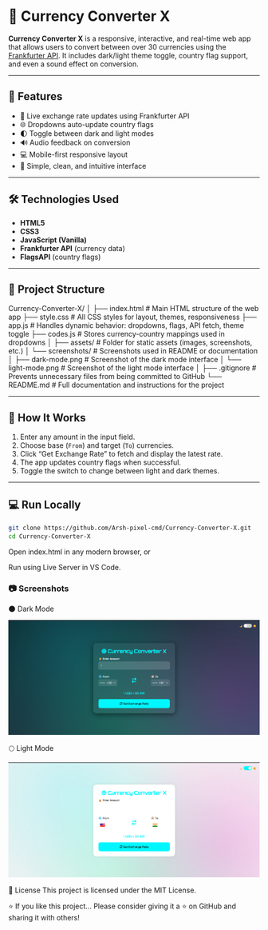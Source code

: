 # 💱 Currency Converter X

**Currency Converter X** is a responsive, interactive, and real-time web app that allows users to convert between over 30 currencies using the [Frankfurter API](https://www.frankfurter.app/). It includes dark/light theme toggle, country flag support, and even a sound effect on conversion.

---

## 🚀 Features

- 🔄 Live exchange rate updates using Frankfurter API  
- 🌐 Dropdowns auto-update country flags  
- 🌓 Toggle between dark and light modes  
- 🔊 Audio feedback on conversion  
- 💻 Mobile-first responsive layout  
- 🧠 Simple, clean, and intuitive interface  

---

## 🛠️ Technologies Used

- **HTML5**
- **CSS3**
- **JavaScript (Vanilla)**
- **Frankfurter API** (currency data)
- **FlagsAPI** (country flags)

---

## 📁 Project Structure

Currency-Converter-X/
│
├── index.html              # Main HTML structure of the web app
├── style.css               # All CSS styles for layout, themes, responsiveness
├── app.js                  # Handles dynamic behavior: dropdowns, flags, API fetch, theme toggle
├── codes.js                # Stores currency-country mappings used in dropdowns
│
├── assets/                 # Folder for static assets (images, screenshots, etc.)
│   └── screenshots/        # Screenshots used in README or documentation
│       ├── dark-mode.png   # Screenshot of the dark mode interface
│       └── light-mode.png  # Screenshot of the light mode interface
│
├── .gitignore              # Prevents unnecessary files from being committed to GitHub
└── README.md               # Full documentation and instructions for the project


---

## 🧪 How It Works

1. Enter any amount in the input field.
2. Choose base (`From`) and target (`To`) currencies.
3. Click “Get Exchange Rate” to fetch and display the latest rate.
4. The app updates country flags when successful.
5. Toggle the switch to change between light and dark themes.

---

## 💻 Run Locally

```bash
git clone https://github.com/Arsh-pixel-cmd/Currency-Converter-X.git
cd Currency-Converter-X
```
Open index.html in any modern browser, or

Run using Live Server in VS Code.

### 📷 Screenshots

🌑 Dark Mode

![Dark Mode](https://github.com/Arsh-pixel-cmd/Currency-Converter-X/blob/main/assets/screenshots/dark-mode.png?raw=true)

🌕 Light Mode

![Light Mode](https://github.com/Arsh-pixel-cmd/Currency-Converter-X/blob/main/assets/screenshots/light-mode.png?raw=true)


📌 License
This project is licensed under the MIT License.

⭐️ If you like this project...
Please consider giving it a ⭐️ on GitHub and sharing it with others!
